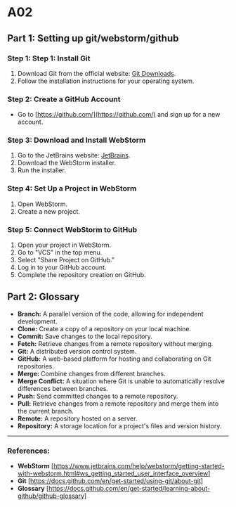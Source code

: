 # A02

## Part 1: Setting up git/webstorm/github

### Step 1: Step 1: Install Git

1. Download Git from the official website: [Git Downloads](https://git-scm.com/downloads).
2. Follow the installation instructions for your operating system.

### Step 2: Create a GitHub Account

- Go to [https://github.com/](https://github.com/) and sign up for a new account.

### Step 3: Download and Install WebStorm

1. Go to the JetBrains website: [JetBrains]([https://www.jetbrains.com/](https://www.jetbrains.com/webstorm/)).
2. Download the WebStorm installer.
3. Run the installer.

### Step 4: Set Up a Project in WebStorm

1. Open WebStorm.
2. Create a new project.

### Step 5: Connect WebStorm to GitHub

1. Open your project in WebStorm.
2. Go to "VCS" in the top menu.
3. Select "Share Project on GitHub."
4. Log in to your GitHub account.
5. Complete the repository creation on GitHub.

## Part 2: Glossary

- **Branch:** A parallel version of the code, allowing for independent development.
- **Clone:** Create a copy of a repository on your local machine.
- **Commit:** Save changes to the local repository.
- **Fetch:** Retrieve changes from a remote repository without merging.
- **Git:** A distributed version control system.
- **GitHub:** A web-based platform for hosting and collaborating on Git repositories.
- **Merge:** Combine changes from different branches.
- **Merge Conflict:** A situation where Git is unable to automatically resolve differences between branches.
- **Push:** Send committed changes to a remote repository.
- **Pull:** Retrieve changes from a remote repository and merge them into the current branch.
- **Remote:** A repository hosted on a server.
- **Repository:** A storage location for a project's files and version history.

---

### References:

- **WebStorm** [https://www.jetbrains.com/help/webstorm/getting-started-with-webstorm.html#ws_getting_started_user_interface_overview]
- **Git** [https://docs.github.com/en/get-started/using-git/about-git]
- **Glossary** [https://docs.github.com/en/get-started/learning-about-github/github-glossary]
